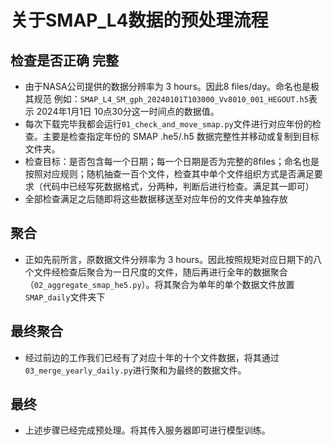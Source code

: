 # 关于SMAP_L4数据的预处理流程

## 检查是否正确 完整
- 由于NASA公司提供的数据分辨率为 3 hours。因此8 files/day。命名也是极其规范
例如：`SMAP_L4_SM_gph_20240101T103000_Vv8010_001_HEGOUT.h5`表示 2024年1月1日 10点30分这一时间点的数据值。
- 每次下载完毕我都会运行`01_check_and_move_smap.py`文件进行对应年份的检查。主要是检查指定年份的 SMAP .he5/.h5 数据完整性并移动或复制到目标文件夹。
- 检查目标：是否包含每一个日期；每一个日期是否为完整的8files；命名也是按照对应规则；随机抽查一百个文件，检查其中单个文件组织方式是否满足要求（代码中已经写死数据格式，分两种，判断后进行检查。满足其一即可）
- 全部检查满足之后随即将这些数据移送至对应年份的文件夹单独存放

## 聚合
- 正如先前所言，原数据文件分辨率为 3 hours。因此按照规矩对应日期下的八个文件经检查后聚合为一日尺度的文件，随后再进行全年的数据聚合（`02_aggregate_smap_he5.py`）。将其聚合为单年的单个数据文件放置`SMAP_daily`文件夹下

## 最终聚合
- 经过前边的工作我们已经有了对应十年的十个文件数据，将其通过`03_merge_yearly_daily.py`进行聚和为最终的数据文件。

## 最终
- 上述步骤已经完成预处理。将其传入服务器即可进行模型训练。